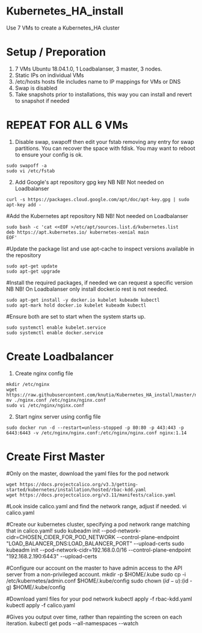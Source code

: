 # Kubernetes_HA_install
Use 7 VMs to create a Kubernetes_HA cluster

# Setup / Preporation
   1. 7 VMs Ubuntu 18.04.1.0, 1 Loadbalanser, 3 master, 3 nodes.
   2. Static IPs on individual VMs
   3. /etc/hosts hosts file includes name to IP mappings for VMs or DNS
   4. Swap is disabled
   5. Take snapshots prior to installations, this way you can install 
       and revert to snapshot if needed

# REPEAT FOR ALL 6 VMs

1. Disable swap, swapoff then edit your fstab removing any entry for swap partitions. You can recover the space with fdisk. You may want to reboot to ensure your config is ok.
~~~~
sudo swapoff -a
sudo vi /etc/fstab
~~~~
2. Add Google's apt repository gpg key NB NB! Not needed on Loadbalanser
~~~~
curl -s https://packages.cloud.google.com/apt/doc/apt-key.gpg | sudo apt-key add -
~~~~

#Add the Kubernetes apt repository NB NB! Not needed on Loadbalanser
~~~~
sudo bash -c 'cat <<EOF >/etc/apt/sources.list.d/kubernetes.list
deb https://apt.kubernetes.io/ kubernetes-xenial main
EOF'
~~~~
#Update the package list and use apt-cache to inspect versions available in the repository
~~~~
sudo apt-get update
sudo apt-get upgrade 
~~~~

#Install the required packages, if needed we can request a specific version NB NB! On Loadbalanser only install docker.io rest is not needed.
~~~~
sudo apt-get install -y docker.io kubelet kubeadm kubectl
sudo apt-mark hold docker.io kubelet kubeadm kubectl
~~~~
#Ensure both are set to start when the system starts up.
~~~~
sudo systemctl enable kubelet.service
sudo systemctl enable docker.service
~~~~

# Create Loadbalancer

1. Create nginx config file
~~~~
mkdir /etc/nginx
wget https://raw.githubusercontent.com/knutia/Kubernetes_HA_install/master/nginx.conf
mv ./nginx.conf /etc/nginx/nginx.conf
sudo vi /etc/nginx/nginx.conf
~~~~

2. Start nginx server using config file
~~~~
sudo docker run -d --restart=unless-stopped -p 80:80 -p 443:443 -p 6443:6443 -v /etc/nginx/nginx.conf:/etc/nginx/nginx.conf nginx:1.14
~~~~

# Create First Master

#Only on the master, download the yaml files for the pod network
~~~~
wget https://docs.projectcalico.org/v3.3/getting-started/kubernetes/installation/hosted/rbac-kdd.yaml
wget https://docs.projectcalico.org/v3.11/manifests/calico.yaml
~~~~
#Look inside calico.yaml and find the network range, adjust if needed.
vi calico.yaml

#Create our kubernetes cluster, specifying a pod network range matching that in calico.yaml!
sudo kubeadm init --pod-network-cidr=CHOSEN_CIDER_FOR_POD_NETWORK --control-plane-endpoint "LOAD_BALANCER_DNS:LOAD_BALANCER_PORT" --upload-certs
sudo kubeadm init --pod-network-cidr=192.168.0.0/16 --control-plane-endpoint "192.168.2.190:6443" --upload-certs

#Configure our account on the master to have admin access to the API server from a non-privileged account.
mkdir -p $HOME/.kube
sudo cp -i /etc/kubernetes/admin.conf $HOME/.kube/config
sudo chown $(id -u):$(id -g) $HOME/.kube/config

#Download yaml files for your pod network
kubectl apply -f rbac-kdd.yaml
kubectl apply -f calico.yaml

#Gives you output over time, rather than repainting the screen on each iteration.
kubectl get pods --all-namespaces --watch


